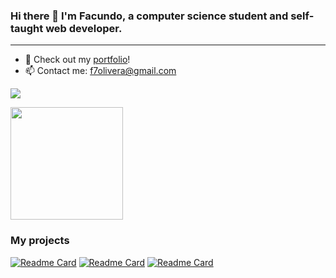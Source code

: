 ### Hi there 👋 I'm Facundo, a computer science student and self-taught web developer.

<hr>

- 🎨 Check out my [portfolio](https://facundoolivera.vercel.app)!
- 📫 Contact me: f7olivera@gmail.com<br>

 ![](https://komarev.com/ghpvc/?username=f7olivera)
<br>

<div>
	<a href="https://github.com/f7olivera/">
		<img height="180em" src="https://github-readme-stats.vercel.app/api/top-langs/?username=f7olivera&layout=compact&theme=dracula&langs_count=16&hide=CMake,Procfile,Objective-C,Ruby,Starlark">
	</a>
</div>


### My projects
[![Readme Card](https://github-readme-stats.vercel.app/api/pin/?username=f7olivera&repo=chess&theme=dracula)](https://github.com/f7olivera/chess)
[![Readme Card](https://github-readme-stats.vercel.app/api/pin/?username=f7olivera&repo=what2watch&theme=dracula)](https://github.com/f7olivera/what2watch)
[![Readme Card](https://github-readme-stats.vercel.app/api/pin/?username=f7olivera&repo=wea&theme=dracula)](https://github.com/f7olivera/wea)
<!-- [![Readme Card](https://github-readme-stats.vercel.app/api/pin/?username=f7olivera&repo=voluntu&theme=dracula)](https://github.com/f7olivera/voluntu) -->
